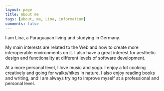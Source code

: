 ```yaml
---
layout: page
title: About me
tags: [about, me, Lina, information]
comments: false
---
```

I am Lina, a Paraguayan living and studying in Germany.

My main interests are related to the Web and how to create more interoperable environments on it. I also have a great interest for aesthetic design and functionality at different levels of software development.

At a more personal level, I love music and yoga. I enjoy a lot cooking creatively and going for walks/hikes in nature. I also enjoy reading books and writing, and I am always trying to improve myself at a professional and personal level.
